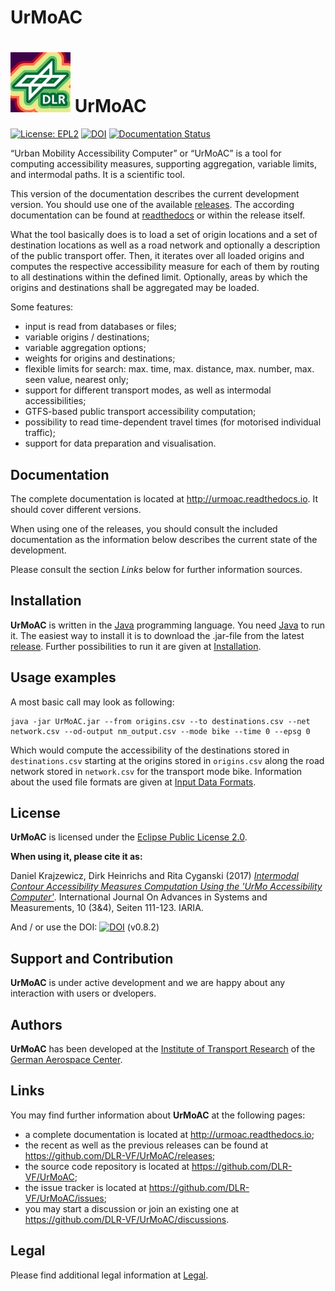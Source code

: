 # UrMoAC

# ![logo.png](https://raw.githubusercontent.com/DLR-VF/UrMoAC/master/logo.png) UrMoAC
[![License: EPL2](https://img.shields.io/badge/license-EPL2-green)](https://github.com/DLR-VF/UrMoAC/blob/master/LICENSE.md)
[![DOI](https://img.shields.io/badge/doi-10.5281%2Fzenodo.13234335-blue)](https://doi.org/10.5281/zenodo.13234335)
[![Documentation Status](https://readthedocs.org/projects/urmoac/badge/?version=latest)](https://urmoac.readthedocs.io/en/latest/?badge=latest)

&ldquo;Urban Mobility Accessibility Computer&rdquo; or &ldquo;UrMoAC&rdquo; is a tool for computing accessibility measures, supporting aggregation, variable limits, and intermodal paths. It is a scientific tool.

This version of the documentation describes the current development version. You should use one of the available [releases](https://github.com/DLR-VF/UrMoAC/releases). The according documentation can be found at [readthedocs](http://urmoac.readthedocs.io) or within the release itself.

What the tool basically does is to load a set of origin locations and a set of destination locations as well as a road network and optionally a description of the public transport offer. Then, it iterates over all loaded origins and computes the respective accessibility measure for each of them by routing to all destinations within the defined limit. Optionally, areas by which the origins and destinations shall be aggregated may be loaded.

Some features:

* input is read from databases or files;
* variable origins / destinations;
* variable aggregation options;
* weights for origins and destinations;
* flexible limits for search: max. time, max. distance, max. number, max. seen value, nearest only;
* support for different transport modes, as well as intermodal accessibilities;
* GTFS-based public transport accessibility computation;
* possibility to read time-dependent travel times (for motorised individual traffic);
* support for data preparation and visualisation.

## Documentation

The complete documentation is located at <http://urmoac.readthedocs.io>. It should cover different versions.

When using one of the releases, you should consult the included documentation as the information below describes the current state of the development.

Please consult the section *Links* below for further information sources.

## Installation

**UrMoAC** is written in the [Java](https://www.java.com/) programming language. You need [Java](https://www.java.com/) to run it. The easiest way to install it is to download the .jar-file from the latest [release](https://github.com/DLR-VF/UrMoAC/releases). Further possibilities to run it are given at [Installation](https://github.com/DLR-VF/UrMoAC/blob/master/docs/mkdocs/Installation.md).

## Usage examples

A most basic call may look as following:

```console
java -jar UrMoAC.jar --from origins.csv --to destinations.csv --net network.csv --od-output nm_output.csv --mode bike --time 0 --epsg 0
```

Which would compute the accessibility of the destinations stored in ```destinations.csv``` starting at the origins stored in ```origins.csv``` along the road network stored in ```network.csv``` for the transport mode bike. Information about the used file formats are given at [Input Data Formats](https://github.com/DLR-VF/UrMoAC/blob/master/docs/mkdocs/InputDataFormats.md).

## License

**UrMoAC** is licensed under the [Eclipse Public License 2.0](LICENSE.md).

**When using it, please cite it as:**

Daniel Krajzewicz, Dirk Heinrichs and Rita Cyganski (2017) [_Intermodal Contour Accessibility Measures Computation Using the 'UrMo Accessibility Computer'_](https://elib.dlr.de/118235/). International Journal On Advances in Systems and Measurements, 10 (3&4), Seiten 111-123. IARIA.

And / or use the DOI: [![DOI](https://img.shields.io/badge/doi-10.5281%2Fzenodo.13234444-blue)](https://doi.org/10.5281/zenodo.13234444) (v0.8.2)

## Support and Contribution

**UrMoAC** is under active development and we are happy about any interaction with users or dvelopers.

## Authors

**UrMoAC** has been developed at the [Institute of Transport Research](http://www.dlr.de/vf) of the [German Aerospace Center](http://www.dlr.de).

## Links

You may find further information about **UrMoAC** at the following pages:
* a complete documentation is located at <http://urmoac.readthedocs.io>;
* the recent as well as the previous releases can be found at <https://github.com/DLR-VF/UrMoAC/releases>;
* the source code repository is located at <https://github.com/DLR-VF/UrMoAC>;
* the issue tracker is located at <https://github.com/DLR-VF/UrMoAC/issues>;
* you may start a discussion or join an existing one at <https://github.com/DLR-VF/UrMoAC/discussions>.

## Legal

Please find additional legal information at [Legal](https://github.com/DLR-VF/UrMoAC/blob/master/docs/mkdocs/Legal.md).

